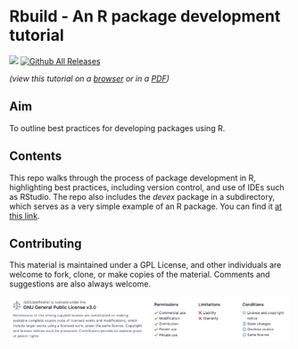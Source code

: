 # Rbuild - An R package development tutorial
![](https://travis-ci.org/IQSS/Rbuild.svg?branch=master) [![Github All Releases](https://img.shields.io/github/downloads/IQSS/Rbuild/total.svg)]()

_(view this tutorial on a [browser](https://iqss.github.io/Rbuild/) or in a [PDF](https://github.com/IQSS/Rbuild/releases))_

## Aim
To outline best practices for developing packages using R.

## Contents
This repo walks through the process of package development in R, highlighting best practices, including version control, and use of IDEs such as RStudio. The repo also includes the *devex* package in a subdirectory, which serves as a very simple example of an R package. You can find it [at this link](https://github.com/IQSS/Rbuild/devex).

## Contributing
This material is maintained under a GPL License, and other individuals are welcome to fork, clone, or make copies of the material. Comments and suggestions are also always welcome.

![](Images/readme-license.png)
